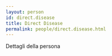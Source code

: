 ```yaml
---
layout: person
id: direct.disease
title: Direct Disease
permalink: people/direct.disease.html
---
```


Dettagli della persona